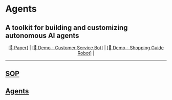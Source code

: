 # Agents

## A toolkit for building and customizing autonomous AI agents  

<p align="center"><a href="https://arxiv.org/pdf/2305.13304.pdf">[📄 Paper]</a> | <a href="https://www.aiwaves.org/recurrentgpt">[🤗 Demo - Customer Service Bot]</a> | <a href="http://47.96.122.196:8098/boxingbot-chat/">[🤗 Demo - Shopping Guide Robot]</a> |  <a href="[https://www.youtube.com/watch?v=rMnw3ljCibc](https://front-dev.fenxianglife.com/h5-official/appPages/independent/AI-guide/index.html?appToken=0af0c773c04ca654f19514fbb51f4352&did=B4B88CE9-F39A-48A6-9DA9-9E2BE8D3CD27&uid=108#/)https://front-dev.fenxianglife.com/h5-official/appPages/independent/AI-guide/index.html?appToken=0af0c773c04ca654f19514fbb51f4352&did=B4B88CE9-F39A-48A6-9DA9-9E2BE8D3CD27&uid=108#/"> </p>
<hr>

## SOP

## Agents
